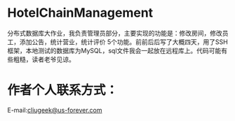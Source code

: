 # HotelChainManagement
分布式数据库大作业，我负责管理员部分，主要实现的功能是：修改房间，修改员工，添加公告，统计营业，统计评价 5个功能。前前后后写了大概四天，用了SSH框架，本地测试的数据库为MySQL，sql文件我会一起放在远程库上。代码可能有些粗糙，读者老爷见谅。
# 作者个人联系方式：
E-mail:cliugeek@us-forever.com
